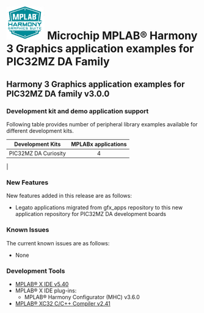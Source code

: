 # ![MPLAB® Harmony Graphics Suite](./docs/html/mhgs.png) Microchip MPLAB® Harmony 3 Graphics application examples for PIC32MZ DA Family

## Harmony 3 Graphics application examples for PIC32MZ DA family v3.0.0

### Development kit and demo application support

Following table provides number of peripheral library examples available for different development kits.

| Development Kits  | MPLABx applications |
|:-----------------:|:-------------------:|
| PIC32MZ DA Curiosity     | 4 |
|


### New Features

New features added in this release are as follows:

- Legato applications migrated from gfx_apps repository to this new application repository for PIC32MZ DA development boards


### Known Issues

The current known issues are as follows:

- None

### Development Tools

- [MPLAB® X IDE v5.40](https://www.microchip.com/mplab/mplab-x-ide)
- MPLAB® X IDE plug-ins:
  - MPLAB® Harmony Configurator (MHC) v3.6.0
- [MPLAB® XC32 C/C++ Compiler v2.41](https://www.microchip.com/mplab/compilers)
